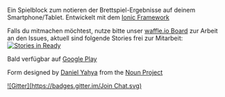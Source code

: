 
Ein Spielblock zum notieren der Brettspiel-Ergebnisse auf deinem Smartphone/Tablet. Entwickelt mit dem [Ionic Framework](http://ionicframework.com/)

Falls du mitmachen möchtest, nutze bitte unser [waffle.io Board](https://waffle.io/Dr4K4n/spielblockionic) zur Arbeit an den Issues, aktuell sind folgende Stories frei zur Mitarbeit: [![Stories in Ready](https://badge.waffle.io/Dr4K4n/spielblockionic.png?label=ready&title=Ready)](https://waffle.io/Dr4K4n/spielblockionic)

Bald verfügbar auf [Google Play](https://play.google.com/store/apps/details?id=com.ionicframework.spielblock970656)

Form designed by <a href="http://www.thenounproject.com/dny8">Daniel Yahya</a> from the <a href="http://www.thenounproject.com">Noun Project</a>


[![Gitter](https://badges.gitter.im/Join Chat.svg)](https://gitter.im/Dr4K4n/SpielblockIonic?utm_source=badge&utm_medium=badge&utm_campaign=pr-badge&utm_content=badge)